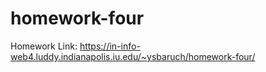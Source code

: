 # homework-four

Homework Link: https://in-info-web4.luddy.indianapolis.iu.edu/~ysbaruch/homework-four/
